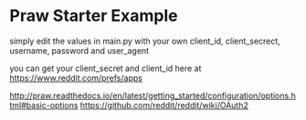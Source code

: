 # Praw Starter Example
simply edit the values in main.py with your own client_id, client_secrect, username, password and user_agent

you can get your client_secret and client_id here at https://www.reddit.com/prefs/apps

http://praw.readthedocs.io/en/latest/getting_started/configuration/options.html#basic-options
https://github.com/reddit/reddit/wiki/OAuth2

